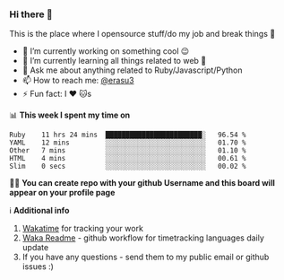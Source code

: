 ### Hi there 👋
This is the place where I opensource stuff/do my job and break things :rofl:

- 🔭 I’m currently working on something cool :wink:
- 🌱 I’m currently learning all things related to web 🤪
- 💬 Ask me about anything related to Ruby/Javascript/Python
- 📫 How to reach me: [@erasu3](https://t.me/erasu3)
- ⚡ Fun fact: I :heart: :cat:s

📊 **This week I spent my time on**
<!--START_SECTION:waka-->
```text
Ruby    11 hrs 24 mins  ████████████████████████░   96.54 % 
YAML    12 mins         ░░░░░░░░░░░░░░░░░░░░░░░░░   01.70 % 
Other   7 mins          ░░░░░░░░░░░░░░░░░░░░░░░░░   01.10 % 
HTML    4 mins          ░░░░░░░░░░░░░░░░░░░░░░░░░   00.61 % 
Slim    0 secs          ░░░░░░░░░░░░░░░░░░░░░░░░░   00.02 %
```
<!--END_SECTION:waka-->

👨‍🏫 **You can create repo with your github Username and this board will appear on your profile page**


ℹ️ **Additional info**
1. [Wakatime](https://wakatime.com/integrations) for tracking your work
2. [Waka Readme](https://github.com/athul/waka-readme) - github workflow for timetracking languages daily update
3. If you have any questions - send them to my public email or github issues :)
